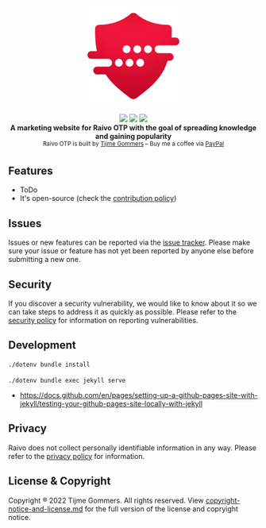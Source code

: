<p align="center">
    <img src="https://raw.githubusercontent.com/raivo-otp/ios-application/master/Assets/app-icon.png" width="200"/>
</p>
<p align="center">
    <a href="https://github.com/raivo-otp/marketing-website/blob/master/LICENSE.md"><img src="https://raw.finnwea.com/shield/?firstText=Source&secondText=Licensed" /></a>
    <a href="https://todo/"><img src="https://raw.finnwea.com/shield/?firstText=Platform&secondText=ToDo" /></a>
    <a href="https://github.com/raivo-otp/marketing-website/releases"><img src="https://raw.finnwea.com/vector-shields-v1/?typeKey=SemverVersion&typeValue1=raivo-otp&typeValue2=marketing-website&typeValue4=Release&cache=4"></a>
    <br/>
    <b>A marketing website for Raivo OTP with the goal of spreading knowledge and gaining popularity</b>
    <br/>
    <sup>Raivo OTP is built by <a href="https://www.linkedin.com/in/tijme/">Tijme Gommers</a> – Buy me a coffee via <a href="https://www.paypal.me/tijmegommers">PayPal</a></sup>
    <br/>
</p>

## Features

* ToDo
* It's open-source (check the [contribution policy](https://github.com/raivo-otp/marketing-website/blob/master/CONTRIBUTING.md))

## Issues

Issues or new features can be reported via the [issue tracker](https://github.com/raivo-otp/marketing-website/issues). Please make sure your issue or feature has not yet been reported by anyone else before submitting a new one.

## Security

If you discover a security vulnerability, we would like to know about it so we can take steps to address it as quickly as possible. Please refer to the [security policy](https://github.com/raivo-otp/marketing-website/blob/master/SECURITY.md) for information on reporting vulnerabilities.

## Development

    ./dotenv bundle install
    
    ./dotenv bundle exec jekyll serve

- https://docs.github.com/en/pages/setting-up-a-github-pages-site-with-jekyll/testing-your-github-pages-site-locally-with-jekyll

## Privacy

Raivo does not collect personally identifiable information in any way. Please refer to the [privacy policy](https://github.com/raivo-otp/marketing-website/blob/master/PRIVACY.md) for information.

## License & Copyright

Copyright ® 2022 Tijme Gommers. All rights reserved. View [copyright-notice-and-license.md](https://github.com/raivo-otp/marketing-website/blob/master/copyright-notice-and-license.md) for the full version of the license and copryight notice.
